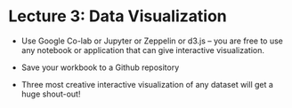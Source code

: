 # Lecture 3: Data Visualization

* Use Google Co-lab or Jupyter or Zeppelin or d3.js – you are free to use any notebook or application that can give interactive visualization.

* Save your workbook to a Github repository

* Three most creative interactive visualization of any dataset will get a huge shout-out!
